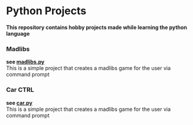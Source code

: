 # Python Projects

**This repository contains hobby projects made while learning the python language**

### Madlibs

<b>see [madlibs.py](madlibs/madlibs.py)</b><br>
This is a simple project that creates a madlibs game for the user via command prompt

### Car CTRL

<b>see [car.py](car_ctrl/car.py)</b><br>
This is a simple project that creates a madlibs game for the user via command prompt
